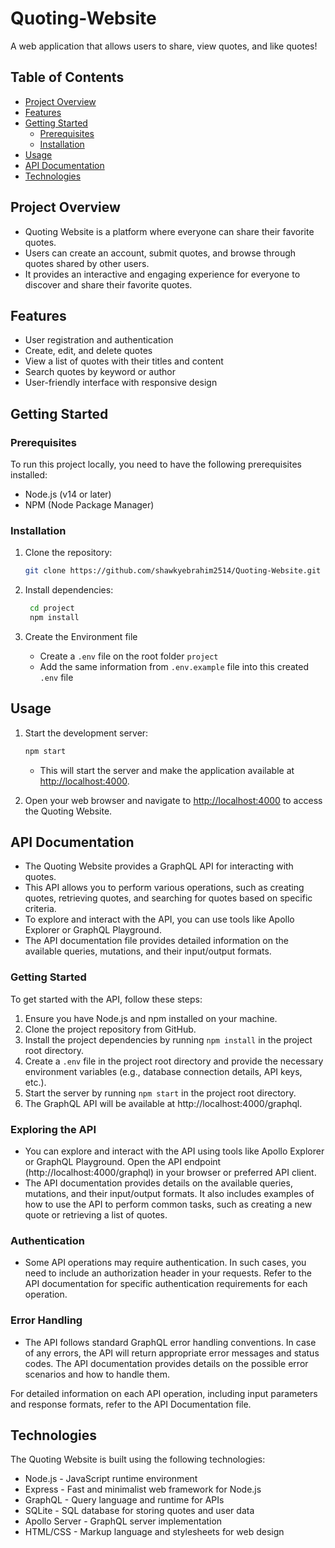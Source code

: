 # Quoting-Website

A web application that allows users to share, view quotes, and like quotes!

## Table of Contents

- [Project Overview](#project-overview)
- [Features](#features)
- [Getting Started](#getting-started)
  - [Prerequisites](#prerequisites)
  - [Installation](#installation)
- [Usage](#usage)
- [API Documentation](#api-documentation)
- [Technologies](#technologies)

## Project Overview

- Quoting Website is a platform where everyone can share their favorite quotes.
- Users can create an account, submit quotes, and browse through quotes shared by other users.
- It provides an interactive and engaging experience for everyone to discover and share their favorite quotes.

## Features

- User registration and authentication
- Create, edit, and delete quotes
- View a list of quotes with their titles and content
- Search quotes by keyword or author
- User-friendly interface with responsive design

## Getting Started

### Prerequisites

To run this project locally, you need to have the following prerequisites installed:

- Node.js (v14 or later)
- NPM (Node Package Manager)

### Installation

1. Clone the repository:

   ```bash
   git clone https://github.com/shawkyebrahim2514/Quoting-Website.git
   ```

2. Install dependencies:

   ```bash
    cd project
    npm install
   ```

3. Create the Environment file
    - Create a `.env` file on the root folder `project`
    - Add the same information from `.env.example` file into this created `.env` file

## Usage

1. Start the development server:

   ```bash
   npm start
   ```

    - This will start the server and make the application available at <http://localhost:4000>.

2. Open your web browser and navigate to <http://localhost:4000> to access the Quoting Website.

## API Documentation

- The Quoting Website provides a GraphQL API for interacting with quotes.
- This API allows you to perform various operations, such as creating quotes, retrieving quotes, and searching for quotes based on specific criteria.
- To explore and interact with the API, you can use tools like Apollo Explorer or GraphQL Playground.
- The API documentation file provides detailed information on the available queries, mutations, and their input/output formats.

### Getting Started

To get started with the API, follow these steps:

1. Ensure you have Node.js and npm installed on your machine.
2. Clone the project repository from GitHub.
3. Install the project dependencies by running `npm install` in the project root directory.
4. Create a `.env` file in the project root directory and provide the necessary environment variables (e.g., database connection details, API keys, etc.).
5. Start the server by running `npm start` in the project root directory.
6. The GraphQL API will be available at http://localhost:4000/graphql.

### Exploring the API

- You can explore and interact with the API using tools like Apollo Explorer or GraphQL Playground. Open the API endpoint (http://localhost:4000/graphql) in your browser or preferred API client.
- The API documentation provides details on the available queries, mutations, and their input/output formats. It also includes examples of how to use the API to perform common tasks, such as creating a new quote or retrieving a list of quotes.

### Authentication

- Some API operations may require authentication. In such cases, you need to include an authorization header in your requests. Refer to the API documentation for specific authentication requirements for each operation.

### Error Handling

- The API follows standard GraphQL error handling conventions. In case of any errors, the API will return appropriate error messages and status codes. The API documentation provides details on the possible error scenarios and how to handle them.

For detailed information on each API operation, including input parameters and response formats, refer to the API Documentation file.

## Technologies

The Quoting Website is built using the following technologies:

- Node.js - JavaScript runtime environment
- Express - Fast and minimalist web framework for Node.js
- GraphQL - Query language and runtime for APIs
- SQLite - SQL database for storing quotes and user data
- Apollo Server - GraphQL server implementation
- HTML/CSS - Markup language and stylesheets for web design
